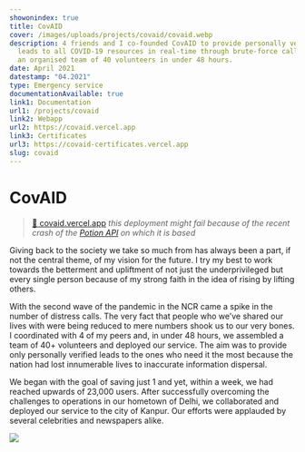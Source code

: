 ```yaml
---
showonindex: true
title: CovAID
cover: /images/uploads/projects/covaid/covaid.webp
description: 4 friends and I co-founded CovAID to provide personally verified
  leads to all COVID-19 resources in real-time through brute-force calling with
  an organised team of 40 volunteers in under 48 hours.
date: April 2021
datestamp: "04.2021"
type: Emergency service
documentationAvailable: true
link1: Documentation
url1: /projects/covaid
link2: Webapp
url2: https://covaid.vercel.app
link3: Certificates
url3: https://covaid-certificates.vercel.app
slug: covaid
---
```

# CovAID

> [🔗 covaid.vercel.app](https://covaid.vercel.app) _this deployment might fail because of the recent crash of the [Potion API](https://potion-api.vercel.app/) on which it is based_

Giving back to the society we take so much from has always been a part, if not the central theme, of my vision for the future. I try my best to work towards the betterment and upliftment of not just the underprivileged but every single person because of my strong faith in the idea of rising by lifting others.

With the second wave of the pandemic in the NCR came a spike in the number of distress calls. The very fact that people who we’ve shared our lives with were being reduced to mere numbers shook us to our very bones. I coordinated with 4 of my peers and, in under 48 hours, we assembled a team of 40+ volunteers and deployed our service. The aim was to provide only personally verified leads to the ones who need it the most because the nation had lost innumerable lives to inaccurate information dispersal.

We began with the goal of saving just 1 and yet, within a week, we had reached upwards of 23,000 users.  After successfully overcoming the challenges to operations in our hometown of Delhi, we collaborated and deployed our service to the city of Kanpur. Our efforts were applauded by several celebrities and newspapers alike.

![](images/uploads/projects/covaid/covaid-hindustan-times.webp)